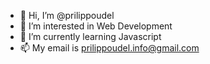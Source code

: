 - 👋 Hi, I’m @prilippoudel
- 👀 I’m interested in Web Development
- 🌱 I’m currently learning Javascript
- 📫 My email is prilippoudel.info@gmail.com

<!---
prilippoudel/prilippoudel is a ✨ special ✨ repository because its `README.md` (this file) appears on your GitHub profile.
You can click the Preview link to take a look at your changes.
--->
